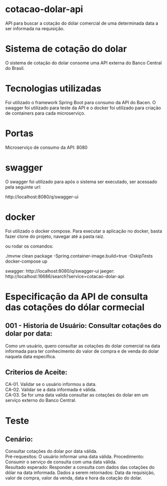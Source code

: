 # cotacao-dolar-api
API para buscar a cotação do dólar comercial de uma determinada data a ser informada na requisição.

# Sistema de cotação do dolar

O sistema de cotação do dolar consome uma API externa do Banco Central do Brasil. 

# Tecnologias utilizadas
Foi utilizado o framework Spring Boot para consumo da API do Bacen.
O swagger foi utilizado para teste da API e o docker foi utilizado para criação de containers para cada microserviço.

# Portas
  
Microserviço de consumo da API: 8080

# swagger

O swagger foi utilizado para após o sistema ser executado, ser acessado pela seguinte url: 

http://localhost:8080/q/swagger-ui

# docker

Foi utilizado o docker compose. Para executar a aplicação no docker, basta fazer clone do projeto, navegar até a pasta raiz.

ou rodar os comandos:

./mvnw clean package -Spring.container-image.build=true -DskipTests docker-compose up

swagger: http://localhost:8080/q/swagger-ui
jaeger: http://localhost:16686/search?service=cotacao-dolar-api

# Especificação da API de consulta das cotações do dólar cormecial

## 001 - Historia de Usuário: Consultar cotações do dolar por data:
Como um usuário, quero consultar as cotações do dolar comercial na data informada
para ter conhecimento do valor de compra e de venda do dolar naquela data especifica.

## Criterios de Aceite:
 CA-01. Validar se o usuário informou a data.     
 CA-02. Validar se a data informada é válida.     
 CA-03. Se for uma data valida consultar as cotações do dolar em um serviço externo do Banco Central.

# Teste
## Cenário: 
 Consultar cotações do dolar por data válida.     
 Pré-requesitos: O usuário informar uma data válida.
 Procedimento: Consumir o serviço de consulta com uma data válida.   
 Resultado esperado: Responder a consulta com dados das cotações do dólar na data informada. Dados a serem retornados: Data da requisição, valor de compra, valor da venda, data e hora da cotação do dolar.


